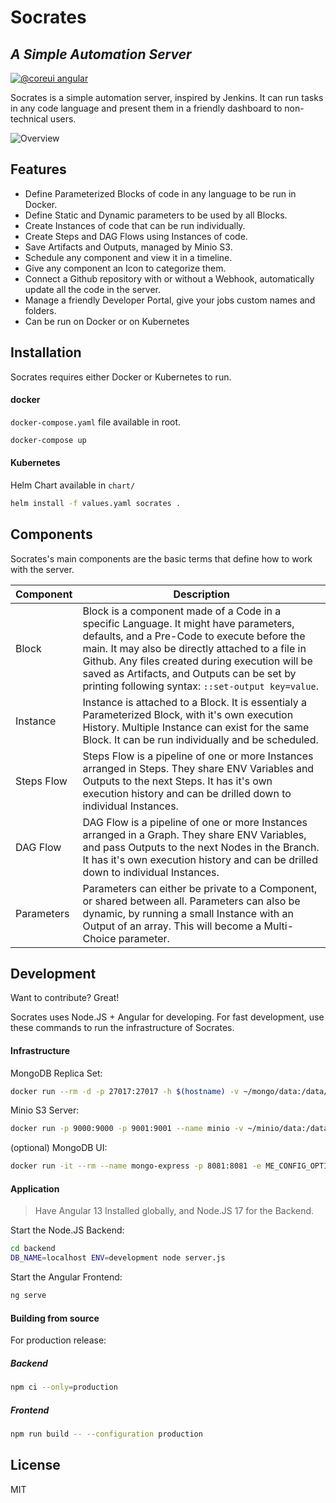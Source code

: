 # Socrates
## _A Simple Automation Server_
[![@coreui angular](https://img.shields.io/badge/@coreui%20-angular-lightgrey.svg?style=flat-square)](https://github.com/coreui/angular)

Socrates is a simple automation server, inspired by Jenkins. It can run tasks in any code language and present them in a friendly dashboard to non-technical users.

![Overview](https://github.com/jatalocks/socrates/blob/main/overview.png?raw=true "Overview")

## Features

- Define Parameterized Blocks of code in any language to be run in Docker.
- Define Static and Dynamic parameters to be used by all Blocks.
- Create Instances of code that can be run individually.
- Create Steps and DAG Flows using Instances of code.
- Save Artifacts and Outputs, managed by Minio S3.
- Schedule any component and view it in a timeline.
- Give any component an Icon to categorize them.
- Connect a Github repository with or without a Webhook, automatically update all the code in the server.
- Manage a friendly Developer Portal, give your jobs custom names and folders.
- Can be run on Docker or on Kubernetes

## Installation

Socrates requires either Docker or Kubernetes to run.

#### docker
`docker-compose.yaml` file available in root.
```sh
docker-compose up
```
#### Kubernetes
Helm Chart available in `chart/`
```sh
helm install -f values.yaml socrates .
```

## Components

Socrates's main components are the basic terms that define how to work with the server.

| Component | Description |
| ------ | ------ |
| Block | Block is a component made of a Code in a specific Language. It might have parameters, defaults, and a Pre-Code to execute before the main. It may also be directly attached to a file in Github. Any files created during execution will be saved as Artifacts, and Outputs can be set by printing following syntax: `::set-output key=value`.  |
| Instance | Instance is attached to a Block. It is essentialy a Parameterized Block, with it's own execution History. Multiple Instance can exist for the same Block. It can be run individually and be scheduled. |
| Steps Flow | Steps Flow is a pipeline of one or more Instances arranged in Steps. They share ENV Variables and Outputs to the next Steps. It has it's own execution history and can be drilled down to individual Instances. |
| DAG Flow | DAG Flow is a pipeline of one or more Instances arranged in a Graph. They share ENV Variables, and pass Outputs to the next Nodes in the Branch. It has it's own execution history and can be drilled down to individual Instances. |
| Parameters | Parameters can either be private to a Component, or shared between all. Parameters can also be dynamic, by running a small Instance with an Output of an array. This will become a Multi-Choice parameter. |

## Development

Want to contribute? Great!

Socrates uses Node.JS + Angular for developing.
For fast development, use these commands to run the infrastructure of Socrates.

#### Infrastructure

MongoDB Replica Set:

```sh
docker run --rm -d -p 27017:27017 -h $(hostname) -v ~/mongo/data:/data/db --name mongo mongo:latest --replSet=test && sleep 4 && docker exec mongo mongo --eval "rs.initiate();
```

Minio S3 Server:

```sh
docker run -p 9000:9000 -p 9001:9001 --name minio -v ~/minio/data:/data -e "MINIO_ROOT_USER=AKIAIOSFODNN7EXAMPLE" -e "MINIO_ROOT_PASSWORD=wJalrXUtnFEMI/K7MDENG/bPxRfiCYEXAMPLEKEY" quay.io/minio/minio server /data --console-address ":9001"
```

(optional) MongoDB UI:

```sh
docker run -it --rm --name mongo-express -p 8081:8081 -e ME_CONFIG_OPTIONS_EDITORTHEME="ambiance" -e ME_CONFIG_MONGODB_SERVER="mongo" -e ME_CONFIG_MONGODB_AUTH_DATABASE="meandatabase" --link mongo mongo-express
```

#### Application
> Have Angular 13 Installed globally, and Node.JS 17 for the Backend.

Start the Node.JS Backend:

```sh
cd backend
DB_NAME=localhost ENV=development node server.js
```

Start the Angular Frontend:

```sh
ng serve
```

#### Building from source

For production release:
##### Backend

```sh
npm ci --only=production
```

##### Frontend

```sh
npm run build -- --configuration production
```

## License

MIT